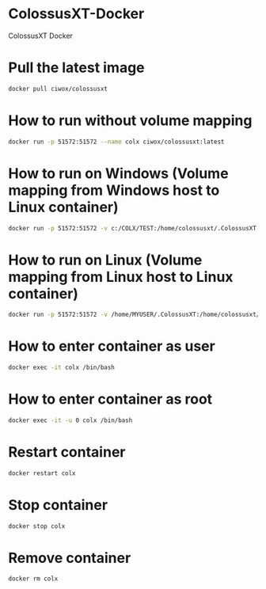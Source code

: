 # ColossusXT-Docker
ColossusXT Docker

# Pull the latest image
```sh
docker pull ciwox/colossusxt
```

# How to run without volume mapping
```sh
docker run -p 51572:51572 --name colx ciwox/colossusxt:latest
```

# How to run on Windows (Volume mapping from Windows host to Linux container)
```sh
docker run -p 51572:51572 -v c:/COLX/TEST:/home/colossusxt/.ColossusXT --name colx ciwox/colossusxt:latest
```

# How to run on Linux (Volume mapping from Linux host to Linux container)
```sh
docker run -p 51572:51572 -v /home/MYUSER/.ColossusXT:/home/colossusxt/.ColossusXT --name colx ciwox/colossusxt:latest
```

# How to enter container as user
```sh
docker exec -it colx /bin/bash
```

# How to enter container as root
```sh
docker exec -it -u 0 colx /bin/bash
```

# Restart container
```sh
docker restart colx
```

# Stop container
```sh
docker stop colx
```
# Remove container
```sh
docker rm colx
```
